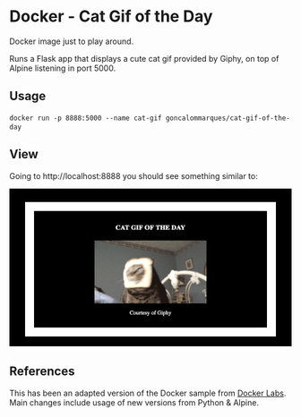 # Docker - Cat Gif of the Day

Docker image just to play around.

Runs a Flask app that displays a cute cat gif provided by Giphy, on top of Alpine listening in port 5000.


## Usage
    docker run -p 8888:5000 --name cat-gif goncalommarques/cat-gif-of-the-day
## View

Going to http://localhost:8888 you should see something similar to:

![Cat of the day](sample.png)

## References

This has been an adapted version of the Docker sample from [Docker Labs](https://github.com/docker/labs/blob/master/beginner/chapters/webapps.md#231-create-a-python-flask-app-that-displays-random-cat-pix). Main changes include usage of new versions from Python & Alpine.
